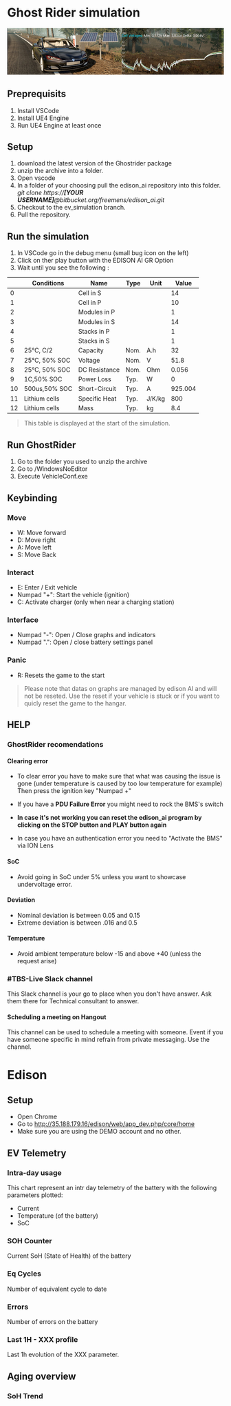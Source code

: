 # Ghost Rider simulation

![Banner image](/readme-assets/promogr4-small.jpg)

## Preprequisits

1. Install VSCode
2. Install UE4 Engine
3. Run UE4 Engine at least once

## Setup

1. download the latest version of the Ghostrider package
2. unzip the archive into a folder.
3. Open vscode
4. In a folder of your choosing pull the edison_ai repository into this folder. *git clone https://**[YOUR USERNAME]**@bitbucket.org/freemens/edison_ai.git*
5. Checkout to the ev_simulation branch.
6. Pull the repository.  

## Run the simulation

1. In VSCode go in the debug menu (small bug icon on the left)
2. Click on ther play button with the EDISON AI GR Option
3. Wait until you see the following :

|    | Conditions    | Name          | Type   | Unit   |   Value |
|----|---------------|---------------|--------|--------|---------|
|  0 |               | Cell in S     |        |        |  14     |
|  1 |               | Cell in P     |        |        |  10     |
|  2 |               | Modules in P  |        |        |   1     |
|  3 |               | Modules in S  |        |        |  14     |
|  4 |               | Stacks in P   |        |        |   1     |
|  5 |               | Stacks in S   |        |        |   1     |
|  6 | 25°C, C/2     | Capacity      | Nom.   | A.h    |  32     |
|  7 | 25°C, 50% SOC | Voltage       | Nom.   | V      |  51.8   |
|  8 | 25°C, 50% SOC | DC Resistance | Nom.   | Ohm    |   0.056 |
|  9 | 1C,50% SOC    | Power Loss    | Typ.   | W      |   0     |
| 10 | 500us,50% SOC | Short-Circuit | Typ.   | A      | 925.004 |
| 11 | Lithium cells | Specific Heat | Typ.   | J/K/kg | 800     |
| 12 | Lithium cells | Mass          | Typ.   | kg     |   8.4   |

>This table is displayed at the start of the simulation. 

## Run GhostRider

1. Go to the folder you used to unzip the archive
2. Go to  /WindowsNoEditor
3. Execute VehicleConf.exe

## Keybinding

### Move

- W: Move forward
- D: Move right
- A: Move left
- S: Move Back

### Interact

- E: Enter / Exit vehicle
- Numpad "+": Start the vehicle (ignition)
- C: Activate charger (only when near a charging station)

### Interface

- Numpad "-": Open / Close graphs and indicators
- Numpad ".": Open / close battery settings panel  

### Panic

- R: Resets the game to the start

>Please note that datas on graphs are managed by edison AI and will not be reseted. Use the reset if your vehicle is stuck or if you want to quicly reset the game to the hangar.

## HELP

### GhostRider recomendations

#### Clearing error

- To clear error you have to make sure that what was causing the issue is gone (under temperature is caused by too low temperature for example)
Then press the ignition key "Numpad +"

- If you have a **PDU Failure Error** you might need to rock the BMS's switch

- **In case it's not working you can reset the edison_ai program by clicking on the STOP button and PLAY button again**

- In case you have an authentication error you need to "Activate the BMS" via ION Lens

#### SoC

- Avoid going in SoC under 5% unless you want to showcase undervoltage error.

#### Deviation

- Nominal deviation is between 0.05 and 0.15
- Extreme deviation is between .016 and 0.5

#### Temperature

- Avoid ambient temperature below -15 and above +40 (unless the request arise)




### #TBS-Live Slack channel

This Slack channel is your go to place when you don't have answer. Ask them there for Technical consultant to answer.

#### Scheduling a meeting on Hangout

This channel can be used to schedule a meeting with someone. Event if you have someone specific in mind refrain from private messaging. Use the channel.

# Edison

## Setup

- Open Chrome
- Go to http://35.188.179.16/edison/web/app_dev.php/core/home
- Make sure you are using the DEMO account and no other.

## EV Telemetry

### Intra-day usage

This chart represent an intr day telemetry of the battery with the following parameters plotted:

- Current
- Temperature (of the battery)
- SoC

### SOH Counter

Current SoH (State of Health) of the battery

### Eq Cycles

Number of equivalent cycle to date

### Errors

Number of errors on the battery

### Last 1H - XXX profile

Last 1h evolution of the XXX parameter.

## Aging overview

### SoH Trend

